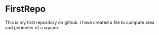 # FirstRepo
This is my first repository on github.
I have created a file to compute area and perimeter of a square.
